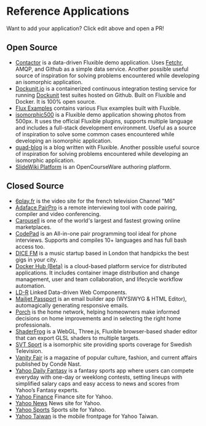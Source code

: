 # Reference Applications

Want to add your application? Click edit above and open a PR!

## Open Source

- [Contactor](https://github.com/localnerve/flux-react-example) is a data-driven Fluxible demo application. Uses [Fetchr](https://github.com/yahoo/fetchr), AMQP, and Github as a simple data service. Another possible useful source of inspiration for solving problems encountered while developing an isomorphic application.
- [Dockunit.io](https://github.com/tlovett1/dockunit-platform/) is a containerized continuous integration testing service for running [Dockunit](https://github.com/tlovett1/dockunit) test suites hosted on Github. Built on Fluxible and Docker. It is 100% open source.
- [Flux Examples](https://github.com/yahoo/fluxible/blob/master/examples) contains various Flux examples built with Fluxible.
- [isomorphic500](https://github.com/gpbl/isomorphic500) is a Fluxible demo application showing photos from 500px. It uses the official Fluxible plugins, supports multiple language and includes a full-stack development environment. Useful as a source of inspiration to solve some common cases encountered while developing an isomorphic application.   
- [quad-blog](https://github.com/cesarandreu/quad-blog/) is a blog written with Fluxible. Another possible useful source of inspiration for solving problems encountered while developing an isomorphic application.
- [SlideWiki Platform](https://github.com/slidewiki/slidewiki-platform) is an OpenCourseWare authoring platform.

## Closed Source

- [6play.fr](http://www.6play.fr) is the video site for the french television Channel "M6"
- [Adaface PairPro](https://www.adaface.com/pair-pro) is a remote interviewing tool with code pairing, compiler and video conferencing.
- [Carousell](https://carousell.com) is one of the world's largest and fastest growing online marketplaces.
- [CodePad](https://codepad.remoteinterview.io) is an All-in-one pair programming tool ideal for phone interviews. Supports and compiles 10+ languages and has full bash access too.
- [DICE FM](https://dice.fm) is a music startup based in London that handpicks the best gigs in your city.
- [Docker Hub (Beta)](https://hub-beta.docker.com/) is a cloud-based platform service for distributed applications. It includes container image distribution and change management, user and team collaboration, and lifecycle workflow automation.
- [LD-R](http://ld-r.org) Linked Data-driven Web Components.
- [Mailjet Passport](https://www.mailjet.com/passport) is an email builder app (WYSIWYG & HTML Editor), automagically generating responsive emails.
- [Porch](https://porch.com/) is the home network, helping homeowners make informed decisions on home improvements and in selecting the right home professionals.
- [ShaderFrog](http://shaderfrog.com) is a WebGL, Three.js, Fluxible browser-based shader editor that can export GLSL shaders to multiple targets.
- [SVT Sport](http://www.svt.se/sport/) is a isomorphic site providing sports coverage for Swedish Television.
- [Vanity Fair](http://www.vanityfair.com/) is a magazine of popular culture, fashion, and current affairs published by Condé Nast.
- [Yahoo Daily Fantasy](https://sports.yahoo.com/dailyfantasy) is a fantasy sports app where users can compete everyday with one-day or weeklong contests, setting lineups with simplified salary caps and easy access to news and scores from Yahoo’s Fantasy experts. 
- [Yahoo Finance](https://finance.yahoo.com/) Finance site for Yahoo.
- [Yahoo News](https://news.yahoo.com/) News site for Yahoo.
- [Yahoo Sports](https://sports.yahoo.com/) Sports site for Yahoo.
- [Yahoo Taiwan](https://tw.mobi.yahoo.com/) is the mobile frontpage for Yahoo Taiwan.
